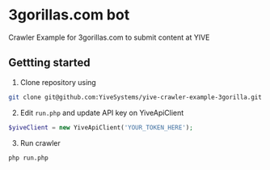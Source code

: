 # 3gorillas.com bot
Crawler Example for 3gorillas.com to submit content at YIVE

## Gettting started
1. Clone repository using
```bash
git clone git@github.com:YiveSystems/yive-crawler-example-3gorilla.git
```

2. Edit `run.php` and update API key on YiveApiClient
```php
$yiveClient = new YiveApiClient('YOUR_TOKEN_HERE');
```

3. Run crawler
```bash
php run.php
```
